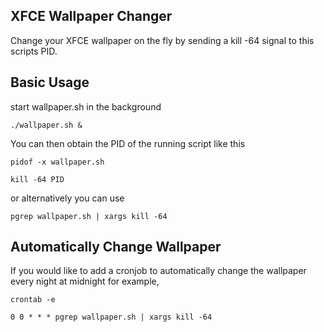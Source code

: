## XFCE Wallpaper Changer
Change your XFCE wallpaper on the fly by sending a kill -64 signal to this scripts PID.<br>


## Basic Usage
start wallpaper.sh in the background
```
./wallpaper.sh &
```
You can then obtain the PID of the running script like this
```
pidof -x wallpaper.sh
```
```
kill -64 PID
```
or alternatively you can use
```
pgrep wallpaper.sh | xargs kill -64
```

## Automatically Change Wallpaper
If you would like to add a cronjob to automatically change the wallpaper every night at midnight for example,<br>

```
crontab -e
```
```
0 0 * * * pgrep wallpaper.sh | xargs kill -64
